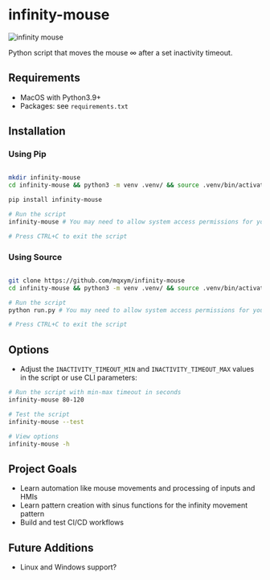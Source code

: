 # infinity-mouse

![infinity mouse](https://mqxym.de/assets/infinity_mouse.jpg)

Python script that moves the mouse ∞ after a set inactivity timeout.

## Requirements

- MacOS with Python3.9+
- Packages: see `requirements.txt`

## Installation

### Using Pip

```bash

mkdir infinity-mouse
cd infinity-mouse && python3 -m venv .venv/ && source .venv/bin/activate

pip install infinity-mouse

# Run the script
infinity-mouse # You may need to allow system access permissions for your terminal app

# Press CTRL+C to exit the script
```

### Using Source

```bash

git clone https://github.com/mqxym/infinity-mouse
cd infinity-mouse && python3 -m venv .venv/ && source .venv/bin/activate && pip install -r requirements.txt

# Run the script
python run.py # You may need to allow system access permissions for your terminal app

# Press CTRL+C to exit the script
```

## Options

- Adjust the `INACTIVITY_TIMEOUT_MIN` and `INACTIVITY_TIMEOUT_MAX` values in the script or use CLI parameters:

```bash
# Run the script with min-max timeout in seconds
infinity-mouse 80-120

# Test the script
infinity-mouse --test

# View options
infinity-mouse -h

```

## Project Goals

- Learn automation like mouse movements and processing of inputs and HMIs
- Learn pattern creation with sinus functions for the infinity movement pattern
- Build and test CI/CD workflows

## Future Additions

- Linux and Windows support?
